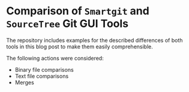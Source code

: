 # Comparison of `Smartgit` and `SourceTree` Git GUI Tools

The repository includes examples for the described differences of both tools in this blog post to make them easily comprehensible.

The following actions were considered:
  - Binary file comparisons
  - Text file comparisons
  - Merges
